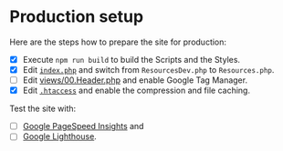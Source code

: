 # Production setup

Here are the steps how to prepare the site for production:

- [x] Execute `npm run build` to build the Scripts and the Styles.
- [x] Edit [`index.php`](../index.php) and switch from `ResourcesDev.php` to `Resources.php`.
- [ ] Edit [views/00.Header.php](../views/00.Header.php) and enable Google Tag Manager.
- [x] Edit [`.htaccess`](../.htaccess) and enable the compression and file caching.

Test the site with:

- [ ] [Google PageSpeed Insights](https://developers.google.com/speed/pagespeed/insights/) and
- [ ] [Google Lighthouse](https://developers.google.com/web/tools/lighthouse/).
